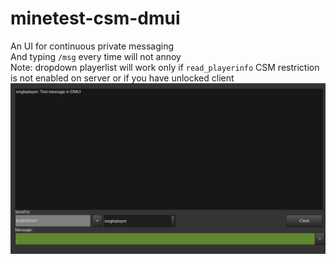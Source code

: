 # minetest-csm-dmui
An UI for continuous private messaging  
And typing `/msg` every time will not annoy  
Note: dropdown playerlist will work only if `read_playerinfo` CSM restriction is not enabled on server or if you have unlocked client
![scrsht](screenshot.png)
